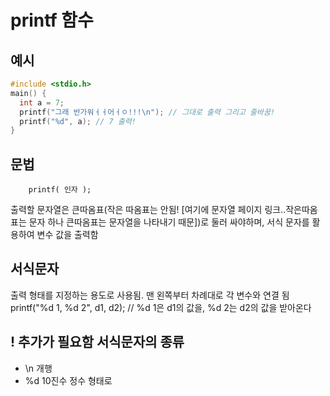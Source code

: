 printf 함수
============

예시
---------
```c
#include <stdio.h>
main() {
  int a = 7;
  printf("그래 반가워ㅓㅓ어ㅓㅇ!!!\n"); // 그대로 출력 그리고 줄바꿈!
  printf("%d", a); // 7 출력!
}
```
문법
----------
        printf( 인자 );
출력할 문자열은 큰따옴표(작은 따옴표는 안됨! [여기에 문자열 페이지 링크..작은따옴표는 문자 하나 큰따옴표는 문자열을 나타내기 때문])로 둘러 싸야하며,
서식 문자를 활용하여 변수 값을 출력함

서식문자
-----------
출력 형태를 지정하는 용도로 사용됨.
맨 왼쪽부터 차례대로 각 변수와 연결 됨
        printf("%d 1, %d 2", d1, d2); // %d 1은 d1의 값을, %d 2는 d2의 값을 받아온다

! 추가가 필요함
서식문자의 종류
-----------------
- \n   개행
- %d   10진수 정수 형태로